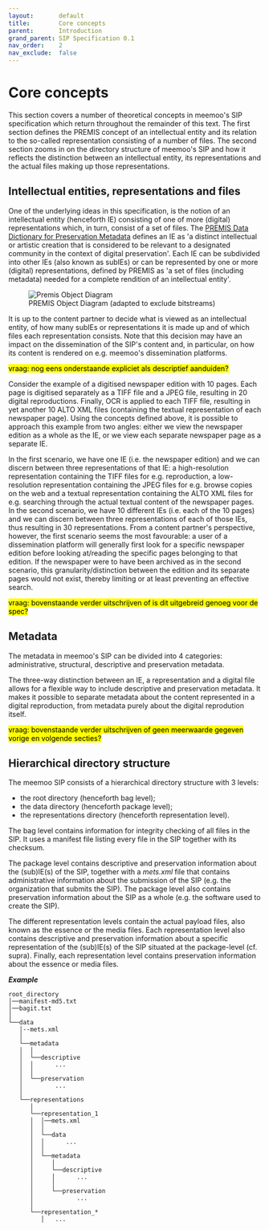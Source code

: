 ```yaml
---
layout:       default
title:        Core concepts
parent:       Introduction
grand_parent: SIP Specification 0.1
nav_order:    2
nav_exclude:  false
---
```


# Core concepts

This section covers a number of theoretical concepts in meemoo's SIP specification which return throughout the remainder of this text.
The first section defines the PREMIS concept of an intellectual entity and its relation to the so-called representation consisting of a number of files.
The second section zooms in on the directory structure of meemoo's SIP and how it reflects the distinction between an intellectual entity, its representations and the actual files making up those representations.

## Intellectual entities, representations and files

One of the underlying ideas in this specification, is the notion of an intellectual entity (henceforth IE) consisting of one of more (digital) representations which, in turn, consist of a set of files.
The [PREMIS Data Dictionary for Preservation Metadata](https://www.loc.gov/standards/premis/v3/premis-3-0-final.pdf) defines an IE as 'a distinct intellectual or artistic creation that is considered to be relevant to a designated community in the context of digital preservation'.
Each IE can be subdivided into other IEs (also known as subIEs) or can be represented by one or more (digital) representations, defined by PREMIS as 'a set of files (including metadata) needed for a complete rendition of an intellectual entity'.

<figure class="mx-auto">
  <img src="../images/premis_objects.png" alt="Premis Object Diagram" /> 
  <figcaption>PREMIS Object Diagram (adapted to exclude bitstreams)</figcaption>
</figure>

It is up to the content partner to decide what is viewed as an intellectual entity, of how many subIEs or representations it is made up and of which files each representation consists.
Note that this decision may have an impact on the dissemination of the SIP's content and, in particular, on how its content is rendered on e.g. meemoo's dissemination platforms.

<mark>vraag: nog eens onderstaande expliciet als descriptief aanduiden?</mark>

Consider the example of a digitised newspaper edition with 10 pages.
Each page is digitised separately as a TIFF file and a JPEG file, resulting in 20 digital reproductions.
Finally, OCR is applied to each TIFF file, resulting in yet another 10 ALTO XML files (containing the textual representation of each newspaper page).
Using the concepts defined above, it is possible to approach this example from two angles: either we view the newspaper edition as a whole as the IE, or we view each separate newspaper page as a separate IE.

In the first scenario, we have one IE (i.e. the newspaper edition) and we can discern between three representations of that IE: a high-resolution representation containing the TIFF files for e.g. reproduction, a low-resolution representation containing the JPEG files for e.g. browse copies on the web and a textual representation containing the ALTO XML files for e.g. searching through the actual textual content of the newspaper pages.
In the second scenario, we have 10 different IEs (i.e. each of the 10 pages) and we can discern between three representations of each of those IEs, thus resulting in 30 representations.
From a content partner's perspective, however, the first scenario seems the most favourable: a user of a dissemination platform will generally first look for a specific newspaper edition before looking at/reading the specific pages belonging to that edition.
If the newspaper were to have been archived as in the second scenario, this granularity/distinction between the edition and its separate pages would not exist, thereby limiting or at least preventing an effective search.

<mark>vraag: bovenstaande verder uitschrijven of is dit uitgebreid genoeg voor de spec?</mark>

## Metadata

The metadata in meemoo's SIP can be divided into 4 categories: administrative, structural, descriptive and preservation metadata.

The three-way distinction between an IE, a representation and a digital file allows for a flexible way to include descriptive and preservation metadata.
It makes it possible to separate metadata about the content represented in a digital reproduction, from metadata purely about the digital reprodution itself.

<mark>vraag: bovenstaande verder uitschrijven of geen meerwaarde gegeven vorige en volgende secties?</mark>

## Hierarchical directory structure

The meemoo SIP consists of a hierarchical directory structure with 3 levels:

- the root directory (henceforth bag level);
- the data directory (henceforth package level);
- the representations directory (henceforth representation level).

The bag level contains information for integrity checking of all files in the SIP.
It uses a manifest file listing every file in the SIP together with its checksum.

The package level contains descriptive and preservation information about the (sub)IE(s) of the SIP, together with a *mets.xml* file that contains administrative information about the submission of the SIP (e.g. the organization that submits the SIP).
The package level also contains preservation information about the SIP as a whole (e.g. the software used to create the SIP).

The different representation levels contain the actual payload files, also known as the essence or the media files.
Each representation level also contains descriptive and preservation information about a specific representation of the (sub)IE(s) of the SIP situated at the package-level (cf. supra).
Finally, each representation level contains preservation information about the essence or media files.

***Example***

```plaintext
root_directory
│──manifest-md5.txt
│──bagit.txt
│
└──data
   │--mets.xml
   │
   └──metadata
   │  │
   │  └──descriptive
   │  │      ...
   │  │
   │  └──preservation
   │         ... 
   │
   └──representations
      │
      └──representation_1
      │  │──mets.xml
      │  │
      │  └──data
      │  │      ...
      │  │
      │  └──metadata
      │     │
      │     └──descriptive
      │     │      ...
      │     │
      │     └──preservation
      │            ...
      │
      └──representation_*
         │   ...
```
